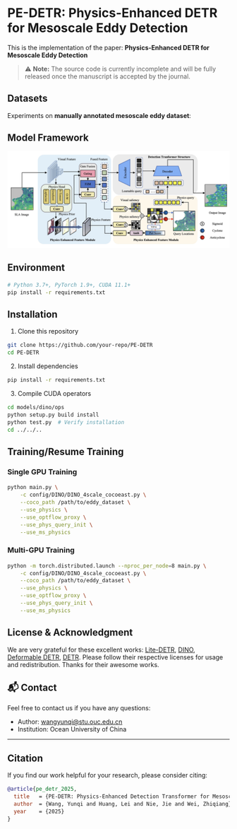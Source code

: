 # PE-DETR: Physics-Enhanced DETR for Mesoscale Eddy Detection

This is the implementation of the paper: **Physics-Enhanced DETR for Mesoscale Eddy Detection**

> ⚠ **Note:** The source code is currently incomplete and will be fully released once the manuscript is accepted by the journal.


## Datasets
Experiments on **manually annotated mesoscale eddy dataset**:

## Model Framework
![PE-DETR Framework](figs/pe.jpg)

## Environment
```bash
# Python 3.7+, PyTorch 1.9+, CUDA 11.1+
pip install -r requirements.txt
```

## Installation

1. Clone this repository
```bash
git clone https://github.com/your-repo/PE-DETR
cd PE-DETR
```

2. Install dependencies
```bash
pip install -r requirements.txt
```

3. Compile CUDA operators
```bash
cd models/dino/ops
python setup.py build install
python test.py  # Verify installation
cd ../../..
```

## Training/Resume Training

### Single GPU Training
```bash
python main.py \
    -c config/DINO/DINO_4scale_cocoeast.py \
    --coco_path /path/to/eddy_dataset \
    --use_physics \
    --use_optflow_proxy \
    --use_phys_query_init \
    --use_ms_physics
```

### Multi-GPU Training
```bash
python -m torch.distributed.launch --nproc_per_node=8 main.py \
    -c config/DINO/DINO_4scale_cocoeast.py \
    --coco_path /path/to/eddy_dataset \
    --use_physics \
    --use_optflow_proxy \
    --use_phys_query_init \
    --use_ms_physics
```


## License & Acknowledgment

We are very grateful for these excellent works: [Lite-DETR](https://github.com/IDEA-Research/Lite-DETR), [DINO](https://github.com/IDEA-Research/DINO), [Deformable DETR](https://github.com/fundamentalvision/Deformable-DETR), [DETR](https://github.com/facebookresearch/detr). Please follow their respective licenses for usage and redistribution. Thanks for their awesome works.

## 📬 Contact

Feel free to contact us if you have any questions:
- Author: [wangyunqi@stu.ouc.edu.cn](mailto:wangyunqi@stu.ouc.edu.cn)
- Institution: Ocean University of China

---

## Citation

If you find our work helpful for your research, please consider citing:

```BibTeX
@article{pe_detr_2025,
  title   = {PE-DETR: Physics-Enhanced Detection Transformer for Mesoscale Eddy Detection},
  author  = {Wang, Yunqi and Huang, Lei and Nie, Jie and Wei, Zhiqiang},
  year    = {2025}
}
```